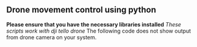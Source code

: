 ## Drone movement control using python

__Please ensure that you have the necessary libraries installed__
_These scripts work with dji tello drone_
The following code does not show output from drone camera on your system.

